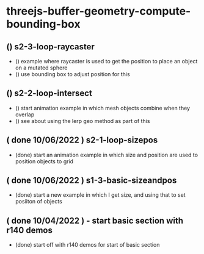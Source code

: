 # threejs-buffer-geometry-compute-bounding-box

## () s2-3-loop-raycaster
* () example where raycaster is used to get the position to place an object on a mutated sphere
* () use bounding box to adjust position for this

## () s2-2-loop-intersect
* () start animation example in which mesh objects combine when they overlap
* () see about using the lerp geo method as part of this

## ( done 10/06/2022 ) s2-1-loop-sizepos
* (done) start an animation example in which size and position are used to position objects to grid

## ( done 10/06/2022 ) s1-3-basic-sizeandpos
* (done) start a new example in which I get size, and using that to set posiiton of objects

## ( done 10/04/2022 ) - start basic section with r140 demos
* (done) start off with r140 demos for start of basic section

